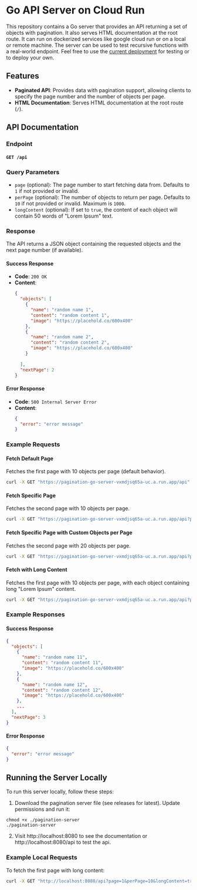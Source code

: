 
# Go API Server on Cloud Run

This repository contains a Go server that provides an API returning a set of objects with pagination. It also serves HTML documentation at the root route. It can run on dockerized services like google cloud run or on a local or remote machine. The server can be used to test recursive functions with a real-world endpoint. Feel free to use the [current deployment](https://pagination-go-server-vxmdjsq65a-uc.a.run.app/) for testing or to deploy your own. 

## Features

- **Paginated API**: Provides data with pagination support, allowing clients to specify the page number and the number of objects per page.
- **HTML Documentation**: Serves HTML documentation at the root route (`/`).

## API Documentation

### Endpoint

#### `GET /api`

### Query Parameters

- `page` (optional): The page number to start fetching data from. Defaults to `1` if not provided or invalid.
- `perPage` (optional): The number of objects to return per page. Defaults to `10` if not provided or invalid. Maximum is `1000`.
- `longContent` (optional): If set to `true`, the content of each object will contain 50 words of "Lorem Ipsum" text.

### Response

The API returns a JSON object containing the requested objects and the next page number (if available).

#### Success Response

- **Code**: `200 OK`
- **Content**:
  ```json
  {
    "objects": [
      {
        "name": "random name 1",
        "content": "random content 1",
        "image": "https://placehold.co/600x400"
      },
      {
        "name": "random name 2",
        "content": "random content 2",
        "image": "https://placehold.co/600x400"
      }
      
    ],
    "nextPage": 2
  }
  ```

#### Error Response

- **Code**: `500 Internal Server Error`
- **Content**:
  ```json
  {
    "error": "error message"
  }
  ```

### Example Requests

#### Fetch Default Page

Fetches the first page with 10 objects per page (default behavior).

```bash
curl -X GET "https://pagination-go-server-vxmdjsq65a-uc.a.run.app/api"
```

#### Fetch Specific Page

Fetches the second page with 10 objects per page.

```bash
curl -X GET "https://pagination-go-server-vxmdjsq65a-uc.a.run.app/api?page=2"
```

#### Fetch Specific Page with Custom Objects per Page

Fetches the second page with 20 objects per page.

```bash
curl -X GET "https://pagination-go-server-vxmdjsq65a-uc.a.run.app/api?page=2&perPage=20"
```

#### Fetch with Long Content

Fetches the first page with 10 objects per page, with each object containing long "Lorem Ipsum" content.

```bash
curl -X GET "https://pagination-go-server-vxmdjsq65a-uc.a.run.app/api?page=1&perPage=10&longContent=true"
```

### Example Responses

#### Success Response

```json
{
  "objects": [
    {
      "name": "random name 11",
      "content": "random content 11",
      "image": "https://placehold.co/600x400"
    },
    {
      "name": "random name 12",
      "content": "random content 12",
      "image": "https://placehold.co/600x400"
    },
    ...
  ],
  "nextPage": 3
}
```

#### Error Response

```json
{
  "error": "error message"
}
```

## Running the Server Locally

To run this server locally, follow these steps:

1. Download the pagination server file (see releases for latest). Update permissions and run it:
```  
chmod +x ./pagination-server 
./pagination-server 
```

2. Visit http://localhost:8080 to see the documentation or http://localhost:8080/api to test the api. 

### Example Local Requests

To fetch the first page with long content:

```bash
curl -X GET "http://localhost:8080/api?page=1&perPage=10&longContent=true"
```
 
